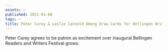 ```yaml
---
assets: ~
published: 2011-01-08
tags: ~
title: Peter Carey & Leslie Cannold Among Draw Cards for Bellingen Writers Festival
---
```

Peter Carey agrees to be patron as excitement over inaugural Bellingen Readers and Writers Festival grows.